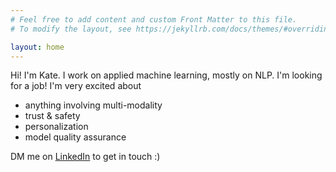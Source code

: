 ```yaml
---
# Feel free to add content and custom Front Matter to this file.
# To modify the layout, see https://jekyllrb.com/docs/themes/#overriding-theme-defaults

layout: home
---
```


Hi! I'm Kate. I work on applied machine learning, mostly on NLP. I'm looking for a job! I'm very excited about

* anything involving multi-modality
* trust & safety
* personalization
* model quality assurance

DM me on [LinkedIn](https://www.linkedin.com/in/ksilverstein/) to get in touch :)
